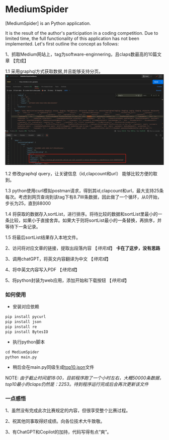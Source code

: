 # MediumSpider

[MediumSpider] is an Python application.

It is the result of the author's participation in a coding competition. Due to limited time, the full functionality of this application has not been implemented. Let's first outline the concept as follows:

1、抓取Medium网站上，tag为software-enginnering，且claps数最高的10篇文章 【完成】

1.1 采用graphql方式获取数据,并且能够支持分页。
![avatar](graphql.png)

1.2 修改graphql query，让关键信息（id,clapcount和url） 能够比较方便的取到。

1.3 python使用curl模拟postman请求，得到其id,clapcount和url，最大支持25条每次。考虑到网页查询到该tag下有8.7W条数据，因此做了一个循环，从0开始，步长为25，直到88000

1.4 将获取的数据存入sortList，进行排序。将待比较的数据和sortList里最小的一条比较，如果小于直接舍弃。如果大于则将sortList最小的一条替换，再排序，并等待下一条记录。

1.5 将最后sortList结果存入本地文件。

2、访问将对应文章的链接，提取出段落内容 【*待完成*】 __卡在了这步，没有思路__

3、调用chatGPT，将英文内容翻译为中文 【*待完成*】

4、将中英文内容写入PDF 【*待完成*】

5、将python封装为web应用，添加开始和下载按钮 【*待完成*】

### 如何使用

- 安装对应依赖
```
pip install pycurl
pip install json
pip install re
pip install BytesIO
```
- 执行python脚本
```
cd MediumSpider
python main.py
```
- 稍后会在main.py同级生成[top10.json](https://github.com/cdliufei/MediumSpider/blob/main/MediumSpider/top10.json)文件
  
 NOTE: *由于截止时间是18:00，目前程序跑了一个小时左右，大概50000条数据，top10最小的claps仍然是：2253。待到程序运行完成后会再次更新该文件*

### 一点感悟

1、虽然没有完成此次比赛规定的内容，但很享受整个比赛过程。

2、祝其他同事取得好成绩。向各位技术大牛致敬。

3、有ChatGPT和Copilot的加持，代码写得有点“爽”。


